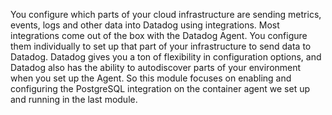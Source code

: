 You configure which parts of your cloud infrastructure are sending metrics, events, logs and other data into Datadog using integrations. 
Most integrations come out of the box with the Datadog Agent. 
You configure them individually to set up that part of your infrastructure to send data to Datadog. 
Datadog gives you a ton of flexibility in configuration options, and Datadog also has the ability to autodiscover parts of your environment when you set up the Agent.
So this module focuses on enabling and configuring the PostgreSQL integration on the container agent we set up and running in the last module.

